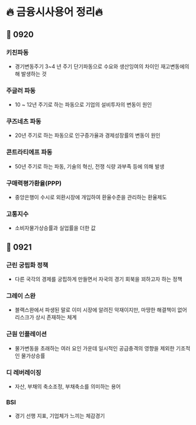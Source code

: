 # :fire: 금융시사용어 정리:fire:

## :calendar: 0920



### 키친파동

- 경기변동주기 3~4 년 주기 단기파동으로 수요와 생산잉여의 차이인 재고변동에의해 발생하는 것



### 주글러 파동

- 10 ~ 12년 주기로 하는 파동으로 기업의 설비투자의 변동이 원인



### 쿠즈네츠 파동

- 20년 주기로 하는 파동으로 인구증가율과 경제성장률의 변동이 원인



### 콘트라티에프 파동

- 50년 주기로 하는 파동, 기술의 혁신, 전쟁 식량 과부족 등에 의해 발생



### 구매력평가환율(PPP)

- 중앙은행이 수시로 외환시장에 개입하여 환율수준을 관리하는 환율제도



### 고통지수

- 소비자물가상승률과 실업률을 더한 값



## :calendar: 0921

### 근린 궁핍화 정책

- 다른 국각의 경제를 궁핍하게 만들면서 자국의 경기 회북을 꾀하고자 하는 정책



### 그레이 스완

- 블랙스완에서 파생된 말로 이미 시장에 알려진 악재이지만, 마땅한 해결책이 없어 리스크가 상시 존재하는 체계



### 근원 인플레이션

- 물가변동을 초래하는 여러 요인 가운데 일시적인 공급충격의 영향을 제외한 기조적인 물가상승률



### 디 레버레이징

- 자산, 부채의 축소조정, 부채축소를 의미하는 용어



### BSI

- 경기 선행 지표, 기업체가 느끼는 체감경기


